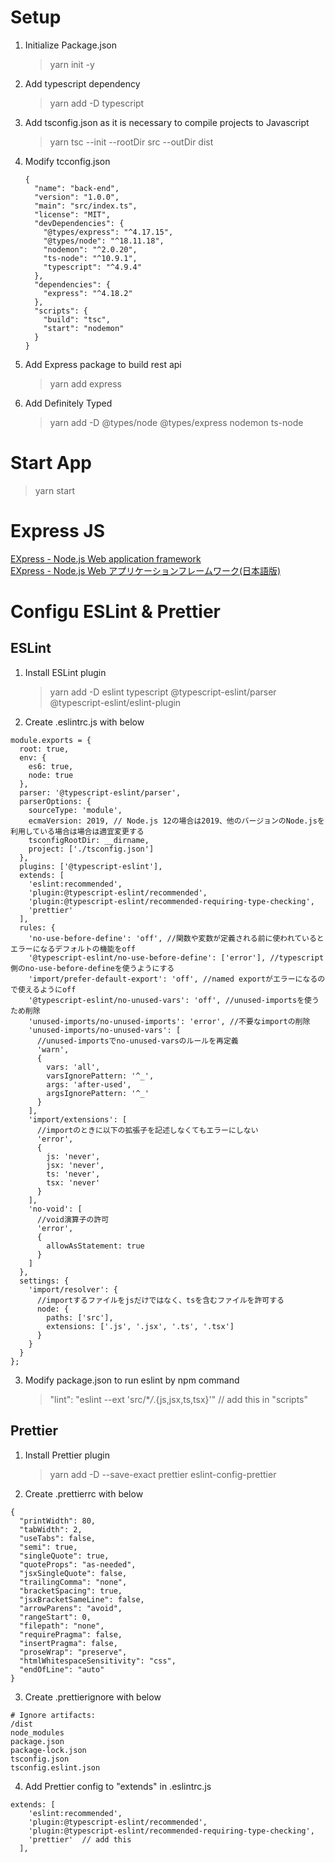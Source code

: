 # Setup

1.  Initialize Package.json
    > yarn init -y
2.  Add typescript dependency
    > yarn add -D typescript
3.  Add tsconfig.json as it is necessary to compile projects to Javascript
    > yarn tsc --init --rootDir src --outDir dist
4.  Modify tcconfig.json
    ```
    {
      "name": "back-end",
      "version": "1.0.0",
      "main": "src/index.ts",
      "license": "MIT",
      "devDependencies": {
        "@types/express": "^4.17.15",
        "@types/node": "^18.11.18",
        "nodemon": "^2.0.20",
        "ts-node": "^10.9.1",
        "typescript": "^4.9.4"
      },
      "dependencies": {
        "express": "^4.18.2"
      },
      "scripts": {
        "build": "tsc",
        "start": "nodemon"
      }
    }
    ```
5.  Add Express package to build rest api
    > yarn add express
6.  Add Definitely Typed
    > yarn add -D @types/node @types/express nodemon ts-node

# Start App

> yarn start

# Express JS

[EXpress - Node.js Web application framework](https://expressjs.com/)  
[EXpress - Node.js Web アプリケーションフレームワーク(日本語版)](https://expressjs.com/ja/)

# Configu ESLint & Prettier

## ESLint

1. Install ESLint plugin
   > yarn add -D eslint typescript @typescript-eslint/parser @typescript-eslint/eslint-plugin
2. Create .eslintrc.js with below

```
module.exports = {
  root: true,
  env: {
    es6: true,
    node: true
  },
  parser: '@typescript-eslint/parser',
  parserOptions: {
    sourceType: 'module',
    ecmaVersion: 2019, // Node.js 12の場合は2019、他のバージョンのNode.jsを利用している場合は場合は適宜変更する
    tsconfigRootDir: __dirname,
    project: ['./tsconfig.json']
  },
  plugins: ['@typescript-eslint'],
  extends: [
    'eslint:recommended',
    'plugin:@typescript-eslint/recommended',
    'plugin:@typescript-eslint/recommended-requiring-type-checking',
    'prettier'
  ],
  rules: {
    'no-use-before-define': 'off', //関数や変数が定義される前に使われているとエラーになるデフォルトの機能をoff
    '@typescript-eslint/no-use-before-define': ['error'], //typescript側のno-use-before-defineを使うようにする
    'import/prefer-default-export': 'off', //named exportがエラーになるので使えるようにoff
    '@typescript-eslint/no-unused-vars': 'off', //unused-importsを使うため削除
    'unused-imports/no-unused-imports': 'error', //不要なimportの削除
    'unused-imports/no-unused-vars': [
      //unused-importsでno-unused-varsのルールを再定義
      'warn',
      {
        vars: 'all',
        varsIgnorePattern: '^_',
        args: 'after-used',
        argsIgnorePattern: '^_'
      }
    ],
    'import/extensions': [
      //importのときに以下の拡張子を記述しなくてもエラーにしない
      'error',
      {
        js: 'never',
        jsx: 'never',
        ts: 'never',
        tsx: 'never'
      }
    ],
    'no-void': [
      //void演算子の許可
      'error',
      {
        allowAsStatement: true
      }
    ]
  },
  settings: {
    'import/resolver': {
      //importするファイルをjsだけではなく、tsを含むファイルを許可する
      node: {
        paths: ['src'],
        extensions: ['.js', '.jsx', '.ts', '.tsx']
      }
    }
  }
};
```

3. Modify package.json to run eslint by npm command
   > "lint": "eslint --ext 'src/\*_/_.{js,jsx,ts,tsx}'" // add this in "scripts"

## Prettier

1. Install Prettier plugin
   > yarn add -D --save-exact prettier eslint-config-prettier
2. Create .prettierrc with below

```
{
  "printWidth": 80,
  "tabWidth": 2,
  "useTabs": false,
  "semi": true,
  "singleQuote": true,
  "quoteProps": "as-needed",
  "jsxSingleQuote": false,
  "trailingComma": "none",
  "bracketSpacing": true,
  "jsxBracketSameLine": false,
  "arrowParens": "avoid",
  "rangeStart": 0,
  "filepath": "none",
  "requirePragma": false,
  "insertPragma": false,
  "proseWrap": "preserve",
  "htmlWhitespaceSensitivity": "css",
  "endOfLine": "auto"
}
```

3. Create .prettierignore with below

```
# Ignore artifacts:
/dist
node_modules
package.json
package-lock.json
tsconfig.json
tsconfig.eslint.json
```

4. Add Prettier config to "extends" in .eslintrc.js

```
extends: [
    'eslint:recommended',
    'plugin:@typescript-eslint/recommended',
    'plugin:@typescript-eslint/recommended-requiring-type-checking',
    'prettier'  // add this
  ],
```
